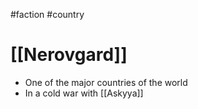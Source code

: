 #faction 
#country 

# [[Nerovgard]]

* One of the major countries of the world
* In a cold war with [[Askyya]]